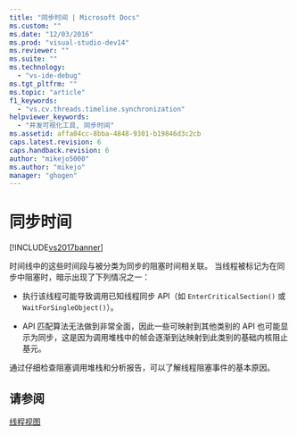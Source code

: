 ```yaml
---
title: "同步时间 | Microsoft Docs"
ms.custom: ""
ms.date: "12/03/2016"
ms.prod: "visual-studio-dev14"
ms.reviewer: ""
ms.suite: ""
ms.technology: 
  - "vs-ide-debug"
ms.tgt_pltfrm: ""
ms.topic: "article"
f1_keywords: 
  - "vs.cv.threads.timeline.synchronization"
helpviewer_keywords: 
  - "并发可视化工具, 同步时间"
ms.assetid: affa04cc-8bba-4848-9301-b19846d3c2cb
caps.latest.revision: 6
caps.handback.revision: 6
author: "mikejo5000"
ms.author: "mikejo"
manager: "ghogen"
---
```

# 同步时间
[!INCLUDE[vs2017banner](../code-quality/includes/vs2017banner.md)]

时间线中的这些时间段与被分类为同步的阻塞时间相关联。  当线程被标记为在同步中阻塞时，暗示出现了下列情况之一：  
  
-   执行该线程可能导致调用已知线程同步 API（如 `EnterCriticalSection()` 或 `WaitForSingleObject()`）。  
  
-   API 匹配算法无法做到非常全面，因此一些可映射到其他类别的 API 也可能显示为同步，这是因为调用堆栈中的帧会逐渐到达映射到此类别的基础内核阻止基元。  
  
 通过仔细检查阻塞调用堆栈和分析报告，可以了解线程阻塞事件的基本原因。  
  
## 请参阅  
 [线程视图](../profiling/threads-view-parallel-performance.md)